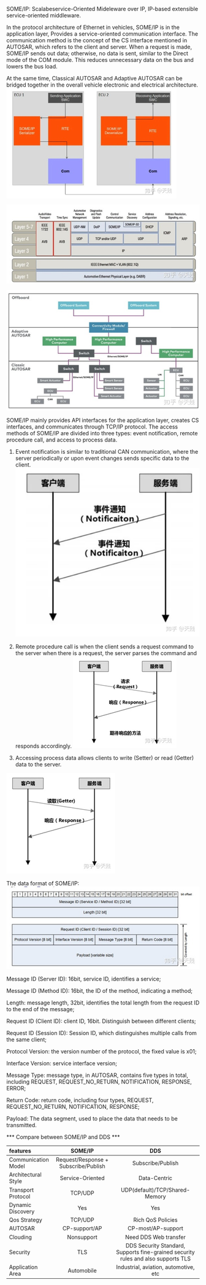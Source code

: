 SOME/IP: Scalabeservice-Oriented Mideleware over IP, IP-based extensible service-oriented middleware.

In the protocol architecture of Ethernet in vehicles, SOME/IP is in the application layer, Provides a service-oriented communication interface.
The communication method is the concept of the CS interface mentioned in AUTOSAR, which refers to the client and server. When a request is made, SOME/IP sends out data; otherwise, no data is sent, similar to the Direct mode of the COM module. This reduces unnecessary data on the bus and lowers the bus load.

At the same time, Classical AUTOSAR and Adaptive AUTOSAR can be bridged together in the overall vehicle electronic and electrical architecture.
![SOME/IP in AUTOSAR](/commons/images/3141911-20230413102015556-1559946077.png#pic_center)
   
![Automotive Ethernet protocol architecture](/commons/images/3141911-20230413102359397-66928387.png)

![Bridging between CP and AP, the way described before](/commons/images/3141911-20230413102511237-136910100.png)

SOME/IP mainly provides API interfaces for the application layer, creates CS interfaces, and communicates through TCP/IP protocol. The access methods of SOME/IP are divided into three types: event notification, remote procedure call, and access to process data.

1. Event notification is similar to traditional CAN communication, where the server periodically or upon event changes sends specific data to the client.
![event notification](/commons/images/3141911-20230413102734183-69730732.png)

2. Remote procedure call is when the client sends a request command to the server when there is a request, the server parses the command and responds accordingly.
![remote procedure call](/commons/images/3141911-20230413102750285-1335933944.png)

3. Accessing process data allows clients to write (Setter) or read (Getter) data to the server.

![access process data](/commons/images/3141911-20230413102931300-1976098639.png)

The data format of SOME/IP:
![data format of SOME/IP](/commons/images/3141911-20230413103054141-1553358951.png)

Message ID (Server ID): 16bit, service ID, identifies a service;

Message ID (Method ID): 16bit, the ID of the method, indicating a method;

Length: message length, 32bit, identifies the total length from the request ID to the end of the message;

Request ID (Client ID): client ID, 16bit. Distinguish between different clients;

Request ID (Session ID): Session ID, which distinguishes multiple calls from the same client;

Protocol Version: the version number of the protocol, the fixed value is x01;

Interface Version: service interface version;

Message Type: message type, in AUTOSAR, contains five types in total, including REQUEST, REQUEST_NO_RETURN, NOTIFICATION, RESPONSE, ERROR;

Return Code: return code, including four types, REQUEST, REQUEST_NO_RETURN, NOTIFICATION, RESPONSE;

Payload: The data segment, used to place the data that needs to be transmitted.



*** Compare between SOME/IP and DDS ***

|features|SOME/IP|DDS|
|:---|:---:|:---:|
|Communication Model|Request/Response + Subscribe/Publish|Subscribe/Publish|
|Architectural Style|Service-Oriented|Data-Centric|
|Transport Protocol|TCP/UDP|UDP(default)/TCP/Shared-Memory|
|Dynamic Discovery|Yes|Yes|
|Qos Strategy|TCP/UDP|Rich QoS Policies|
|AUTOSAR|CP-support/AP|CP-most/AP-support|
|Clouding|Nonsupport|Need DDS Web transfer|
|Security|TLS|DDS Security Standard, Supports fine-grained security rules and also supports TLS |
|Application Area|Automobile|Industrial, aviation, automotive, etc|
